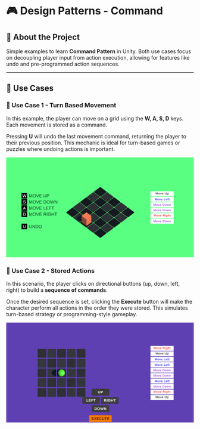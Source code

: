 # 🎮 Design Patterns - Command

## 🧠 About the Project

Simple examples to learn **Command Pattern** in Unity. Both use cases focus on decoupling player input from action execution, allowing for features like undo and pre-programmed action sequences.

---

## 🧪 Use Cases

### 🧩 Use Case 1 - Turn Based Movement

In this example, the player can move on a grid using the **W, A, S, D** keys. Each movement is stored as a command.

Pressing **U** will undo the last movement command, returning the player to their previous position. This mechanic is ideal for turn-based games or puzzles where undoing actions is important.

![Command Pattern Preview 1](Images/command_pattern_preview_1.png)

### 🧩 Use Case 2 - Stored Actions

In this scenario, the player clicks on directional buttons (up, down, left, right) to build a **sequence of commands**.

Once the desired sequence is set, clicking the **Execute** button will make the character perform all actions in the order they were stored. This simulates turn-based strategy or programming-style gameplay.

![Command Pattern Preview 2](Images/command_pattern_preview_2.png)